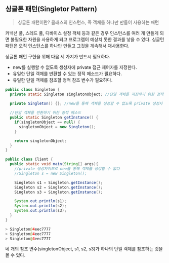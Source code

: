 ## 싱글톤 패턴(Singletor Pattern)

> 싱글톤 패턴이란? 클래스의 인스턴스, 즉 객체를 하나만 만들어 사용하는 패턴

커넥션 풀, 스레드 풀, 디바이스 설정 객체 등과 같은 경우 인스턴스를 여러 개 만들게 되면 불필요한 자원을 사용하게 되고 프로그램이 예상치 못한 결과를 낳을 수 있다. 싱글턴 패턴은 오직 인스턴스를 하나만 만들고 그것을 계속해서 재사용한다.

싱글톤 패턴 구현을 위해 다음 세 가지가 반드시 필요하다.

- new를 실행할 수 없도록 생성자에 private 접근 제어자를 지정한다.
- 유일한 단일 객체를 반환할 수 있는 정적 메소드가 필요하다.
- 유일한 단일 객체를 참조할 정적 참조 변수가 필요하다.


```java
public class Singleton {
  private static Singleton singletonObject; //단일 객체를 저장하기 위한 정적 참조 변수
  
  private Singleton() {}; //new를 통해 객체를 생성할 수 없도록 private 생성자 지정

  //단일 객체를 반환하기 위한 정적 메소드
  public static Singleton getInstance() {
    if(singletonObject == null) {
      singletonObject = new Singleton();
    }

    return singletonObject;
  }
}
```

```java
public class Client {
  public static void main(String[] args){
    //private 생성자이므로 new를 통해 객체를 생성할 수 없다
    //Singleton s = new Singleton();

    Singleton s1 = Singleton.getInstance();
    Singleton s2 = Singleton.getInstance();
    Singleton s3 = Singleton.getInstance();

    System.out.println(s1);
    System.out.println(s2);
    System.out.println(s3);
  }
}
```
 
```java
> Singleton@4eec7777
> Singleton@4eec7777
> Singleton@4eec7777
```

네 개의 참조 변수(singletonObject, s1, s2, s3)가 하나의 단일 객체를 참조하는 것을 볼 수 있다.

